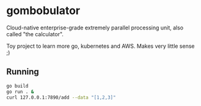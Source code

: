 # gombobulator

Cloud-native enterprise-grade extremely parallel processing unit, also called "the calculator".

Toy project to learn more go, kubernetes and AWS. Makes very little sense ;)

## Running

```sh
go build
go run . &
curl 127.0.0.1:7890/add --data "[1,2,3]"
```